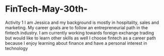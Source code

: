 # FinTech-May-30th-
Activity 1
I am Jessica and my background is mostly in hospitality, sales and marketing.
My career goals are to follow an entrepreneurial path in the fintech industry. I am currently working towards foreign exchange trading but would like to learn other skills as well 
I choose fintech as a career path because I enjoy learning about finance and have a personal interest in technology 
